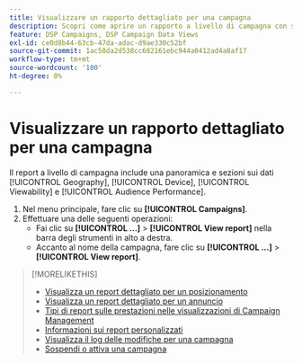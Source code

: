 ```yaml
---
title: Visualizzare un rapporto dettagliato per una campagna
description: Scopri come aprire un rapporto a livello di campagna con sezioni su Geografia, Dispositivo, Visualizzabilità e Prestazioni del pubblico.
feature: DSP Campaigns, DSP Campaign Data Views
exl-id: ce0d8b44-63cb-47da-adac-d9ae330c52bf
source-git-commit: 1ac58da2d538cc682161ebc944a0412ad4a8af17
workflow-type: tm+mt
source-wordcount: '100'
ht-degree: 0%

---
```


# Visualizzare un rapporto dettagliato per una campagna

Il report a livello di campagna <!--legacy --> include una panoramica e sezioni sui dati [!UICONTROL Geography], [!UICONTROL Device], [!UICONTROL Viewability] e [!UICONTROL Audience Performance].

1. Nel menu principale, fare clic su **[!UICONTROL Campaigns]**.
1. Effettuare una delle seguenti operazioni:
   * Fai clic su **[!UICONTROL ...]** > **[!UICONTROL View report]** nella barra degli strumenti in alto a destra.
   * Accanto al nome della campagna, fare clic su **[!UICONTROL ...]** > **[!UICONTROL View report]**.

>[!MORELIKETHIS]
>
>* [Visualizza un report dettagliato per un posizionamento](/help/dsp/campaign-management/placements/placement-view-report.md)
>* [Visualizza un report dettagliato per un annuncio](/help/dsp/campaign-management/ads/ad-view-report.md)
>* [Tipi di report sulle prestazioni nelle visualizzazioni di Campaign Management](/help/dsp/campaign-management/reports/campaign-reports-about.md)
>* [Informazioni sui report personalizzati](/help/dsp/reports/report-about.md)
>* [Visualizza il log delle modifiche per una campagna](campaign-change-log.md)
>* [Sospendi o attiva una campagna](campaign-pause-activate.md)
